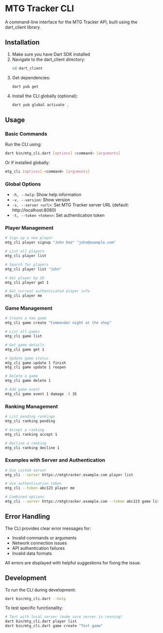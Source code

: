 # MTG Tracker CLI

A command-line interface for the MTG Tracker API, built using the dart_client library.

## Installation

1. Make sure you have Dart SDK installed
2. Navigate to the dart_client directory:
   ```bash
   cd dart_client
   ```
3. Get dependencies:
   ```bash
   dart pub get
   ```
4. Install the CLI globally (optional):
   ```bash
   dart pub global activate .
   ```

## Usage

### Basic Commands

Run the CLI using:
```bash
dart bin/mtg_cli.dart [options] <command> [arguments]
```

Or if installed globally:
```bash
mtg_cli [options] <command> [arguments]
```

### Global Options

- `-h, --help`: Show help information
- `-v, --version`: Show version
- `-s, --server <url>`: Set MTG Tracker server URL (default: http://localhost:8080)
- `-t, --token <token>`: Set authentication token

### Player Management

```bash
# Sign up a new player
mtg_cli player signup "John Doe" "john@example.com"

# List all players
mtg_cli player list

# Search for players
mtg_cli player list "John"

# Get player by ID
mtg_cli player get 1

# Get current authenticated player info
mtg_cli player me
```

### Game Management

```bash
# Create a new game
mtg_cli game create "Commander night at the shop"

# List all games
mtg_cli game list

# Get game details
mtg_cli game get 1

# Update game status
mtg_cli game update 1 finish
mtg_cli game update 1 reopen

# Delete a game
mtg_cli game delete 1

# Add game event
mtg_cli game event 1 damage -5 35
```

### Ranking Management

```bash
# List pending rankings
mtg_cli ranking pending

# Accept a ranking
mtg_cli ranking accept 1

# Decline a ranking
mtg_cli ranking decline 1
```

### Examples with Server and Authentication

```bash
# Use custom server
mtg_cli --server https://mtgtracker.example.com player list

# Use authentication token
mtg_cli --token abc123 player me

# Combined options
mtg_cli --server https://mtgtracker.example.com --token abc123 game list
```

## Error Handling

The CLI provides clear error messages for:
- Invalid commands or arguments
- Network connection issues
- API authentication failures
- Invalid data formats

All errors are displayed with helpful suggestions for fixing the issue.

## Development

To run the CLI during development:
```bash
dart bin/mtg_cli.dart --help
```

To test specific functionality:
```bash
# Test with local server (make sure server is running)
dart bin/mtg_cli.dart player list
dart bin/mtg_cli.dart game create "Test game"
```